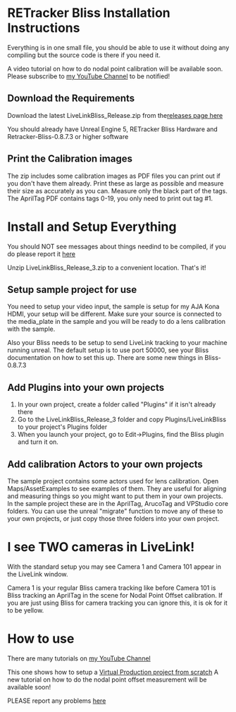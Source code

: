 # RETracker Bliss Installation Instructions

Everything is in one small file, you should be able to use it without doing any compiling but the source code is there if you need it.

A video tutorial on how to do nodal point calibration will be available soon.  Please subscribe to [my YouTube Channel](https://www.youtube.com/user/GregCorson) to be notified!

## Download the Requirements 

Download the latest LiveLinkBliss_Release.zip from the[releases page here](https://github.com/MiloMindbender/LiveLinkPlugins/releases)

You should already have Unreal Engine 5, RETracker Bliss Hardware and Retracker-Bliss-0.8.7.3 or higher software

## Print the Calibration images

The zip includes some calibration images as PDF files you can print out if you don't have them already. Print these as large as possible and measure their size as accurately as you can.  Measure only the black part of the tags.  The AprilTag PDF contains tags 0-19, you only need to print out tag #1.

# Install and Setup Everything

You should NOT see messages about things needind to be compiled, if you do please report it [here](https://github.com/MiloMindbender/LiveLinkPlugins/issues)

Unzip LiveLinkBliss_Release_3.zip to a convenient location.  That's it!

## Setup sample project for use

You need to setup your video input, the sample is setup for my AJA Kona HDMI, your setup will be different.  Make sure your source is connected to the media_plate in the sample and you will be ready to do a lens calibration with the sample.

Also your Bliss needs to be setup to send LiveLink tracking to your machine running unreal.  The default setup is to use port 50000, see your Bliss documentation on how to set this up.  There are some new things in Bliss-0.8.7.3

## Add Plugins into your own projects

1. In your own project, create a folder called "Plugins" if it isn't already there
2. Go to the LiveLinkBliss_Release_3 folder and copy Plugins/LiveLinkBliss to your project's Plugins folder
3. When you launch your project, go to Edit->Plugins, find the Bliss plugin and turn it on.

## Add calibration Actors to your own projects

The sample project contains some actors used for lens calibration.  Open Maps/AssetExamples to see examples of them. They are useful for aligning and measuring things so you might want to put them in your own projects.  In the sample project these are in the AprilTag, ArucoTag and VPStudio core folders.  You can use the unreal "migrate" function to move any of these to your own projects, or just copy those three folders into your own project.

# I see TWO cameras in LiveLink!

With the standard setup you may see Camera 1 and Camera 101 appear in the LiveLink window.

Camera 1 is your regular Bliss camera tracking like before
Camera 101 is Bliss tracking an AprilTag in the scene for Nodal Point Offset calibration.  If you are just using Bliss for camera tracking you can ignore this, it is ok for it to be yellow.

# How to use

There are many tutorials on [my YouTube Channel](https://www.youtube.com/user/GregCorson)

This one shows how to setup a [Virtual Production project from scratch](https://youtu.be/ebuLqk85VTQ)
A new tutorial on how to do the nodal point offset measurement will be available soon!

PLEASE report any problems [here](https://github.com/MiloMindbender/LiveLinkPlugins/issues)
